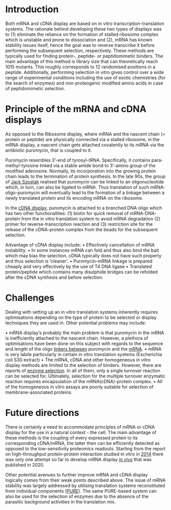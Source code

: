 # Introduction

Both mRNA and cDNA display are based on in vitro transcription-translation systems. The rationale behind developing these two types of displays was to (1) eliminate the reliance on the formation of stalled ribosome complex which is unstable and prone to dissociation and (2), mRNA has known stability issues itself, hence the goal was to reverse transcribe it before performing the subsequent selection, respectively. These methods are typically used for finding protein-, peptide- or peptidomimetic binders. The main advantage of this method is library size that can theoretically reach 1015 mutants. This roughly corresponds to 12 randomised positions in a peptide. Additionally, performing selection in vitro gives control over a wide range of experimental conditions including the use of exotic chemistries (for the search of enzymes) and non-proteogenic modified amino acids in case of peptidomimetic selection.

# Principle of the mRNA and cDNA displays 

As opposed to the Ribosome display, where mRNA and the nascent chain (= protein or peptide) are physically connected via a stalled ribosome, in the mRNA display, a nascent chain gets attached covalently to its mRNA via the antibiotic puromycin, that is coupled to it.

Puromycin resembles 3’-end of tyrosyl-tRNA. Specifically, it contains para-methyl-tyrosine linked via a stable amide bond to 3’-amino group of the modified adenosine. Normally, its incorporation into the growing protein chain leads to the termination of protein synthesis. In the late 90s, the group of [Jack Szostak](https://www.pnas.org/content/94/23/12297.long) realised that puromycin can be linked to an oligonucleotide which, in turn, can also be ligated to mRNA. Thus translation of such mRNA-oligo-puromycin will eventually lead to the formation of a linkage between a newly translated protein and its encoding mRNA on the ribosome.

In the [cDNA display](https://academic.oup.com/nar/article-lookup/doi/10.1093/nar/gkp514), puromycin is attached to a branched DNA oligo which has two other functionalities: (1) biotin for quick removal of mRNA-DNA-protein from the in vitro translation system to avoid mRNA degradation (2) primer for reverse-transcription reaction and (3) restriction site for the release of the cDNA-protein complex from the beads for the subsequent selection.

Advantage of cDNA display include:
•	Effectively cancellation of mRNA instability.
•	In some instances mRNA can fold and thus also bind the bait which may bias the selection. cDNA typically does not have such property and thus selection is ‘cleaner’.
•	Puromycin-mRNA linkage is prepared cheaply and very effectively by the use of T4 DNA ligase
•	Translated protein/peptide which contains many disulphide bridges can be refolded after the cDNA synthesis and before selection.

# Challenges

Dealing with setting up an in vitro translation systems inherently requires optimisations depending on the type of protein to be selected or display techniques they are used in. Other potential problems may include:

•	mRNA display’s probably the main problem is that puromycin in the mRNA is inefficiently attached to the nascent chain. However, a plethora of optimisations have been done on this subject with regards to the sequence and length of the oligo [linkers between](https://www.sciencedirect.com/science/article/pii/S0168165615300997) puromycin and the [mRNA](https://link.springer.com/protocol/10.1007/978-1-4939-8648-4_14).
•	mRNA is very labile particularly in certain in vitro translation systems (Escherichia coli S30 extract)
•	The mRNA, cDNA and other homogeneous in vitro display methods are limited to the selection of binders. However, there are reports of [enzyme selection](https://www.nature.com/articles/nprot.2011.312). In all of them, only a single turnover reaction can be selected for. Ultimately, selection for the multiple turnover enzymatic reaction requires encapsulation of the mRNA(cDNA)-protein complex.
•	All of the homogeneous in vitro assays are poorly suitable for selection of membrane-associated proteins.

# Future directions

There is certainly a need to accommodate principles of mRNA or cDNA display for the use in a natural context - the cell. The main advantage of these methods is the coupling of every expressed protein to its corresponding cDNA/mRNA, the latter then can be efficiently detected as opposed to the low-sensitivity proteomics readouts. Starting from the report on high-throughput protein-protein interaction studied in vitro in [2014](https://www.nature.com/articles/s41467-020-16140-9) there was only one attempt so far to develop mRNA display [in vivo](https://doi.org/10.1073/pnas.2002650117) that was published in 2020.

Other potential avenues to further improve mRNA and cDNA display logically comes from their weak points described above. The issue of mRNA stability was largely addressed by utilising translation systems reconstituted from individual components ([PURE](https://www.authorea.com/doi/full/10.22541/au.159129081.14061266)). The same PURE-based system can also be used for the selection of enzymes due to the absence of the parasitic background activities in the translation mix.


